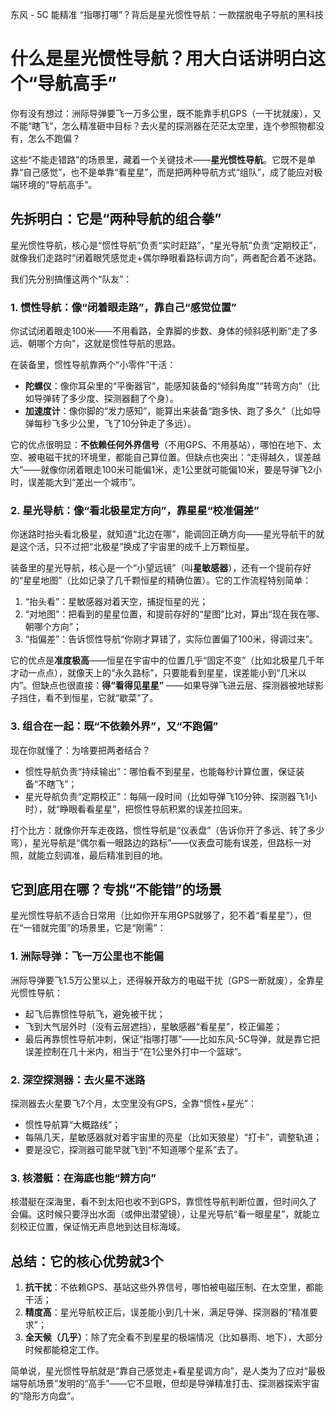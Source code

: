 
东风 - 5C 能精准 “指哪打哪”？背后是星光惯性导航：一款摆脱电子导航的黑科技

# 什么是星光惯性导航？用大白话讲明白这个“导航高手”

你有没有想过：洲际导弹要飞一万多公里，既不能靠手机GPS（一干扰就废），又不能“瞎飞”，怎么精准砸中目标？去火星的探测器在茫茫太空里，连个参照物都没有，怎么不跑偏？

这些“不能走错路”的场景里，藏着一个关键技术——**星光惯性导航**。它既不是单靠“自己感觉”，也不是单靠“看星星”，而是把两种导航方式“组队”，成了能应对极端环境的“导航高手”。


## 先拆明白：它是“两种导航的组合拳”

星光惯性导航，核心是“惯性导航”负责“实时赶路”，“星光导航”负责“定期校正”，就像我们走路时“闭着眼凭感觉走+偶尔睁眼看路标调方向”，两者配合着不迷路。

我们先分别搞懂这两个“队友”：


### 1. 惯性导航：像“闭着眼走路”，靠自己“感觉位置”

你试试闭着眼走100米——不用看路，全靠脚的步数、身体的倾斜感判断“走了多远、朝哪个方向”，这就是惯性导航的思路。

在装备里，惯性导航靠两个“小零件”干活：
- **陀螺仪**：像你耳朵里的“平衡器官”，能感知装备的“倾斜角度”“转弯方向”（比如导弹转了多少度、探测器翻了个身）。
- **加速度计**：像你脚的“发力感知”，能算出来装备“跑多快、跑了多久”（比如导弹每秒飞多少公里，飞了10分钟走了多远）。

它的优点很明显：**不依赖任何外界信号**（不用GPS、不用基站），哪怕在地下、太空、被电磁干扰的环境里，都能自己算位置。但缺点也突出：“走得越久，误差越大”——就像你闭着眼走100米可能偏1米，走1公里就可能偏10米，要是导弹飞2小时，误差能大到“差出一个城市”。


### 2. 星光导航：像“看北极星定方向”，靠星星“校准偏差”

你迷路时抬头看北极星，就知道“北边在哪”，能调回正确方向——星光导航干的就是这个活，只不过把“北极星”换成了宇宙里的成千上万颗恒星。

装备里的星光导航，核心是一个“小望远镜”（叫**星敏感器**），还有一个提前存好的“星星地图”（比如记录了几千颗恒星的精确位置）。它的工作流程特别简单：
1. “抬头看”：星敏感器对着天空，捕捉恒星的光；
2. “对地图”：把看到的星星位置，和提前存好的“星图”比对，算出“现在我在哪、朝哪个方向”；
3. “指偏差”：告诉惯性导航“你刚才算错了，实际位置偏了100米，得调过来”。

它的优点是**准度极高**——恒星在宇宙中的位置几乎“固定不变”（比如北极星几千年才动一点点），就像天上的“永久路标”，只要能看到星星，误差能小到“几米以内”。但缺点也很直接：**得“看得见星星”** ——如果导弹飞进云层、探测器被地球影子挡住，看不到恒星，它就“歇菜”了。


### 3. 组合在一起：既“不依赖外界”，又“不跑偏”

现在你就懂了：为啥要把两者结合？
- 惯性导航负责“持续输出”：哪怕看不到星星，也能每秒计算位置，保证装备“不瞎飞”；
- 星光导航负责“定期校正”：每隔一段时间（比如导弹飞10分钟、探测器飞1小时），就“睁眼看看星星”，把惯性导航积累的误差拉回来。

打个比方：就像你开车走夜路，惯性导航是“仪表盘”（告诉你开了多远、转了多少弯），星光导航是“偶尔看一眼路边的路标”——仪表盘可能有误差，但路标一对照，就能立刻调准，最后精准到目的地。


## 它到底用在哪？专挑“不能错”的场景

星光惯性导航不适合日常用（比如你开车用GPS就够了，犯不着“看星星”），但在“一错就完蛋”的场景里，它是“刚需”：

### 1. 洲际导弹：飞一万公里也不能偏

洲际导弹要飞1.5万公里以上，还得躲开敌方的电磁干扰（GPS一断就废），全靠星光惯性导航：
- 起飞后靠惯性导航飞，避免被干扰；
- 飞到大气层外时（没有云层遮挡），星敏感器“看星星”，校正偏差；
- 最后再靠惯性导航冲刺，保证“指哪打哪”——比如东风-5C导弹，就是靠它把误差控制在几十米内，相当于“在1公里外打中一个篮球”。

### 2. 深空探测器：去火星不迷路

探测器去火星要飞7个月，太空里没有GPS，全靠“惯性+星光”：
- 惯性导航算“大概路线”；
- 每隔几天，星敏感器就对着宇宙里的亮星（比如天狼星）“打卡”，调整轨道；
- 要是没它，探测器可能早就飞到“不知道哪个星系”去了。

### 3. 核潜艇：在海底也能“辨方向”

核潜艇在深海里，看不到太阳也收不到GPS，靠惯性导航判断位置，但时间久了会偏。这时候只要浮出水面（或伸出潜望镜），让星光导航“看一眼星星”，就能立刻校正位置，保证悄无声息地到达目标海域。


## 总结：它的核心优势就3个

1. **抗干扰**：不依赖GPS、基站这些外界信号，哪怕被电磁压制、在太空里，都能干活；
2. **精度高**：星光导航校正后，误差能小到几十米，满足导弹、探测器的“精准要求”；
3. **全天候（几乎）**：除了完全看不到星星的极端情况（比如暴雨、地下），大部分时候都能稳定工作。


简单说，星光惯性导航就是“靠自己感觉走+看星星调方向”，是人类为了应对“最极端导航场景”发明的“高手”——它不显眼，但却是导弹精准打击、探测器探索宇宙的“隐形方向盘”。

